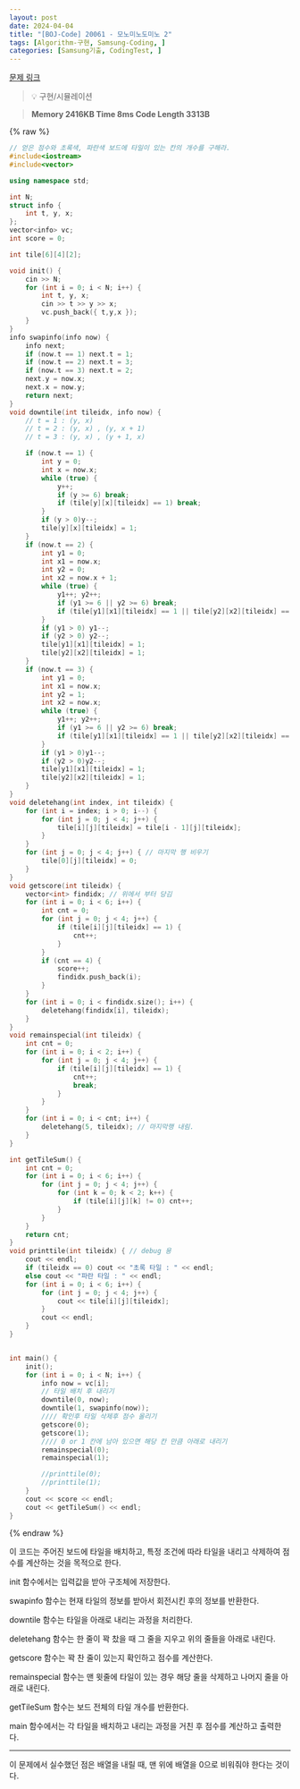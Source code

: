 ```yaml
---
layout: post
date: 2024-04-04
title: "[BOJ-Code] 20061 - 모노미노도미노 2"
tags: [Algorithm-구현, Samsung-Coding, ]
categories: [Samsung기출, CodingTest, ]
---
```


[문제 링크](https://www.acmicpc.net/problem/20061)


> 💡 구현/시뮬레이션


> **Memory   2416KB                                   Time   8ms                               Code Length   3313B**



{% raw %}
```c++
// 얻은 점수와 초록색, 파란색 보드에 타일이 있는 칸의 개수를 구해라.
#include<iostream>
#include<vector>

using namespace std;

int N;
struct info {
	int t, y, x;
};
vector<info> vc;
int score = 0;

int tile[6][4][2];

void init() {
	cin >> N;
	for (int i = 0; i < N; i++) {
		int t, y, x;
		cin >> t >> y >> x;
		vc.push_back({ t,y,x });
	}
}
info swapinfo(info now) {
	info next;
	if (now.t == 1) next.t = 1;
	if (now.t == 2) next.t = 3;
	if (now.t == 3) next.t = 2;
	next.y = now.x;
	next.x = now.y;	
	return next;
}
void downtile(int tileidx, info now) {
	// t = 1 : (y, x)
	// t = 2 : (y, x) , (y, x + 1)
	// t = 3 : (y, x) , (y + 1, x)

	if (now.t == 1) {
		int y = 0;
		int x = now.x;
		while (true) {
			y++;
			if (y >= 6) break;
			if (tile[y][x][tileidx] == 1) break;
		}
		if (y > 0)y--;
		tile[y][x][tileidx] = 1;
	}
	if (now.t == 2) {
		int y1 = 0;
		int x1 = now.x;
		int y2 = 0;
		int x2 = now.x + 1;
		while (true) {
			y1++; y2++;
			if (y1 >= 6 || y2 >= 6) break;
			if (tile[y1][x1][tileidx] == 1 || tile[y2][x2][tileidx] == 1) break;
		}
		if (y1 > 0) y1--;
		if (y2 > 0) y2--;
		tile[y1][x1][tileidx] = 1;
		tile[y2][x2][tileidx] = 1;
	}
	if (now.t == 3) {
		int y1 = 0;
		int x1 = now.x;
		int y2 = 1;
		int x2 = now.x;
		while (true) {
			y1++; y2++;
			if (y1 >= 6 || y2 >= 6) break;
			if (tile[y1][x1][tileidx] == 1 || tile[y2][x2][tileidx] == 1) break;
		}
		if (y1 > 0)y1--; 
		if (y2 > 0)y2--;
		tile[y1][x1][tileidx] = 1;
		tile[y2][x2][tileidx] = 1;
	}
}
void deletehang(int index, int tileidx) {
	for (int i = index; i > 0; i--) {
		for (int j = 0; j < 4; j++) {
			tile[i][j][tileidx] = tile[i - 1][j][tileidx];
		}
	}
	for (int j = 0; j < 4; j++) { // 마지막 행 비우기
		tile[0][j][tileidx] = 0;
	}
}
void getscore(int tileidx) {
	vector<int> findidx; // 위에서 부터 당김
	for (int i = 0; i < 6; i++) {
		int cnt = 0;
		for (int j = 0; j < 4; j++) {
			if (tile[i][j][tileidx] == 1) {
				cnt++;
			}
		}
		if (cnt == 4) {
			score++;
			findidx.push_back(i);
		}
	}
	for (int i = 0; i < findidx.size(); i++) {
		deletehang(findidx[i], tileidx);
	}
}
void remainspecial(int tileidx) {
	int cnt = 0;
	for (int i = 0; i < 2; i++) {
		for (int j = 0; j < 4; j++) {
			if (tile[i][j][tileidx] == 1) {
				cnt++;
				break;
			}
		}
	}
	for (int i = 0; i < cnt; i++) {
		deletehang(5, tileidx); // 마지막행 내림.
	}
}

int getTileSum() {
	int cnt = 0;
	for (int i = 0; i < 6; i++) {
		for (int j = 0; j < 4; j++) {
			for (int k = 0; k < 2; k++) {
				if (tile[i][j][k] != 0) cnt++;
			}
		}
	}
	return cnt;
}
void printtile(int tileidx) { // debug 용
	cout << endl;
	if (tileidx == 0) cout << "초록 타일 : " << endl;
	else cout << "파란 타일 : " << endl;
	for (int i = 0; i < 6; i++) {
		for (int j = 0; j < 4; j++) {
			cout << tile[i][j][tileidx];
		}
		cout << endl;
	}
}


int main() {
	init();
	for (int i = 0; i < N; i++) {
		info now = vc[i];
		// 타일 배치 후 내리기
		downtile(0, now);
		downtile(1, swapinfo(now));
		//// 확인후 타일 삭제후 점수 올리기
		getscore(0);
		getscore(1);
		//// 0 or 1 칸에 남아 있으면 해당 칸 만큼 아래로 내리기
		remainspecial(0);
		remainspecial(1);

		//printtile(0);
		//printtile(1);
	}
	cout << score << endl;
	cout << getTileSum() << endl;
}
```
{% endraw %}



이 코드는 주어진 보드에 타일을 배치하고, 특정 조건에 따라 타일을 내리고 삭제하여 점수를 계산하는 것을 목적으로 한다.

init 함수에서는 입력값을 받아 구조체에 저장한다.

swapinfo 함수는 현재 타일의 정보를 받아서 회전시킨 후의 정보를 반환한다.

downtile 함수는 타일을 아래로 내리는 과정을 처리한다.

deletehang 함수는 한 줄이 꽉 찼을 때 그 줄을 지우고 위의 줄들을 아래로 내린다.

getscore 함수는 꽉 찬 줄이 있는지 확인하고 점수를 계산한다.

remainspecial 함수는 맨 윗줄에 타일이 있는 경우 해당 줄을 삭제하고 나머지 줄을 아래로 내린다.

getTileSum 함수는 보드 전체의 타일 개수를 반환한다.

main 함수에서는 각 타일을 배치하고 내리는 과정을 거친 후 점수를 계산하고 출력한다.


---


이 문제에서 실수했던 점은 배열을 내릴 때, 맨 위에 배열을 0으로 비워줘야 한다는 것이다.

